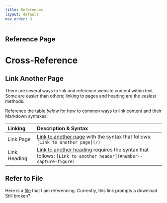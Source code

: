 ```yaml
---
title: References
layout: default
nav_order: 3
---
```


## Reference Page

# Cross-Reference


## Link Another Page
There are several ways to link and reference website content within text. Some are easier than others; linking to pages and heading are the easiest methods.

Reference the table *below* for how to common ways to link content and their Markdown syntaxes: 


| Linking | Description & Syntax |
|:---------------|:------------------|
| Link Page | [Link to another page](/docs/layout/subcategory/child-1) with the syntax that follows: `[Link to another page](/)` |
| Link Heading | [Link to another heading](/index#highlight-text) requires the syntax that follows: `[Link to another header](#number--capture-figure)` |


## Refer to File

Here is a [file](/assets/docs/test.m) that I am referencing. Currently, this link prompts a download. Still broken? 




